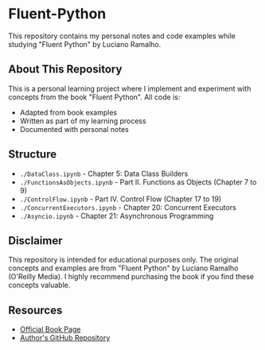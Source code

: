 # Fluent-Python

This repository contains my personal notes and code examples while studying "Fluent Python" by Luciano Ramalho.

## About This Repository

This is a personal learning project where I implement and experiment with concepts from the book "Fluent Python". All code is:
- Adapted from book examples
- Written as part of my learning process
- Documented with personal notes

## Structure

- `./DataClass.ipynb` - Chapter 5: Data Class Builders
- `./FunctionsAsObjects.ipynb` - Part II. Functions as Objects (Chapter 7 to 9)
- `./ControlFlow.ipynb` - Part IV. Control Flow (Chapter 17 to 19)
- `./ConcurrentExecutors.ipynb` - Chapter 20: Concurrent Executors
- `./Asyncio.ipynb` - Chapter 21: Asynchronous Programming

## Disclaimer

This repository is intended for educational purposes only. The original concepts and examples are from "Fluent Python" by Luciano Ramalho (O'Reilly Media). I highly recommend purchasing the book if you find these concepts valuable.

## Resources

- [Official Book Page](https://www.oreilly.com/library/view/fluent-python-2nd/9781492056348/)
- [Author's GitHub Repository](https://github.com/fluentpython)
